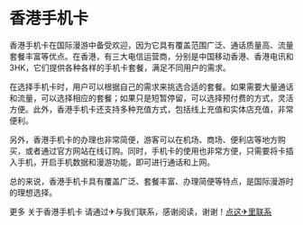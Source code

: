 # 香港手机卡

香港手机卡在国际漫游中备受欢迎，因为它具有覆盖范围广泛、通话质量高、流量套餐丰富等优点。在香港，有三大电信运营商，分别是中国移动香港、香港电讯和3HK，它们提供各种各样的手机卡套餐，满足不同用户的需求。

在选择手机卡时，用户可以根据自己的需求来挑选合适的套餐。如果需要大量通话和流量，可以选择相应的套餐；如果只是短暂停留，可以选择预付费的方式，灵活方便。此外，香港手机卡还支持多种充值方式，包括线上充值和实体店充值，非常便利。

另外，香港手机卡的办理也非常简便，游客可以在机场、商场、便利店等地方购买，或者通过官方网站在线订购。同时，手机卡的使用也非常方便，只需要将卡插入手机，开启手机数据和漫游功能，即可进行通话和上网。

总的来说，香港手机卡具有覆盖广泛、套餐丰富、办理简便等特点，是国际漫游时的理想选择。

更多 关于香港手机卡 请通过✈与我们联系，感谢阅读，谢谢！[点这✈里联系](https://c.k02.cc)